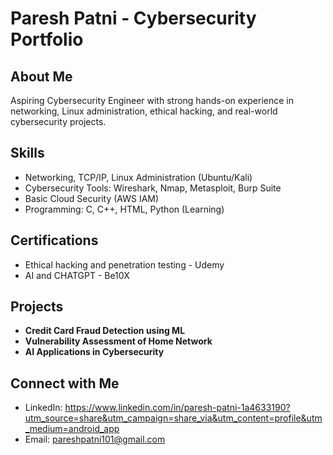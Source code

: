 # Paresh Patni - Cybersecurity Portfolio

## About Me
Aspiring Cybersecurity Engineer with strong hands-on experience in networking, Linux administration, ethical hacking, and real-world cybersecurity projects.

## Skills
- Networking, TCP/IP, Linux Administration (Ubuntu/Kali)
- Cybersecurity Tools: Wireshark, Nmap, Metasploit, Burp Suite
- Basic Cloud Security (AWS IAM)
- Programming: C, C++, HTML, Python (Learning)

## Certifications
- Ethical hacking and penetration testing - Udemy
- AI and CHATGPT - Be10X

## Projects
- **Credit Card Fraud Detection using ML**
- **Vulnerability Assessment of Home Network**
- **AI Applications in Cybersecurity**

## Connect with Me
- LinkedIn: https://www.linkedin.com/in/paresh-patni-1a4633190?utm_source=share&utm_campaign=share_via&utm_content=profile&utm_medium=android_app
- Email: pareshpatni101@gmail.com
